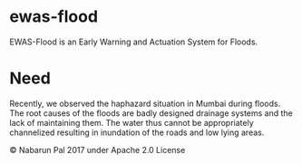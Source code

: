 # ewas-flood
EWAS-Flood is an Early Warning and Actuation System for Floods.

# Need
Recently, we observed the haphazard situation in Mumbai during floods. The root causes of the floods are badly designed drainage 
systems and the lack of maintaining them. The water thus cannot be appropriately channelized resulting in inundation of the roads 
and low lying areas.

&copy; Nabarun Pal 2017 under Apache 2.0 License
